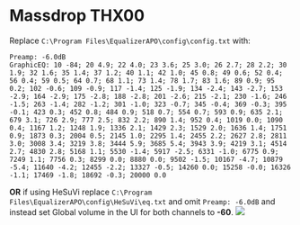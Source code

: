 # Massdrop THX00
Replace `C:\Program Files\EqualizerAPO\config\config.txt` with:
```
Preamp: -6.0dB
GraphicEQ: 10 -84; 20 4.9; 22 4.0; 23 3.6; 25 3.0; 26 2.7; 28 2.2; 30 1.9; 32 1.6; 35 1.4; 37 1.2; 40 1.1; 42 1.0; 45 0.8; 49 0.6; 52 0.4; 56 0.4; 59 0.5; 64 0.7; 68 1.1; 73 1.4; 78 1.7; 83 1.6; 89 0.9; 95 0.2; 102 -0.6; 109 -0.9; 117 -1.4; 125 -1.9; 134 -2.4; 143 -2.7; 153 -2.9; 164 -2.9; 175 -2.8; 188 -2.8; 201 -2.6; 215 -2.1; 230 -1.6; 246 -1.5; 263 -1.4; 282 -1.2; 301 -1.0; 323 -0.7; 345 -0.4; 369 -0.3; 395 -0.1; 423 0.3; 452 0.8; 484 0.9; 518 0.7; 554 0.7; 593 0.9; 635 2.1; 679 3.1; 726 2.9; 777 2.5; 832 2.2; 890 1.4; 952 0.4; 1019 0.0; 1090 0.4; 1167 1.2; 1248 1.9; 1336 2.1; 1429 2.3; 1529 2.0; 1636 1.4; 1751 0.9; 1873 0.3; 2004 0.5; 2145 1.0; 2295 1.4; 2455 2.2; 2627 2.8; 2811 3.0; 3008 3.4; 3219 3.8; 3444 5.9; 3685 5.4; 3943 3.9; 4219 3.1; 4514 2.7; 4830 2.8; 5168 1.1; 5530 -1.4; 5917 -2.5; 6331 -1.0; 6775 0.9; 7249 1.1; 7756 0.3; 8299 0.0; 8880 0.0; 9502 -1.5; 10167 -4.7; 10879 -5.4; 11640 -4.2; 12455 -2.2; 13327 -0.5; 14260 0.0; 15258 -0.0; 16326 -1.1; 17469 -1.8; 18692 -0.3; 20000 0.0
```
**OR** if using HeSuVi replace `C:\Program Files\EqualizerAPO\config\HeSuVi\eq.txt` and omit `Preamp: -6.0dB` and instead set Global volume in the UI for both channels to **-60**.
![](https://raw.githubusercontent.com/jaakkopasanen/AutoEq/master/results/Sonoma%20Model%20One/innerfidelity/onear/Massdrop%20THX00/Massdrop%20THX00.png)